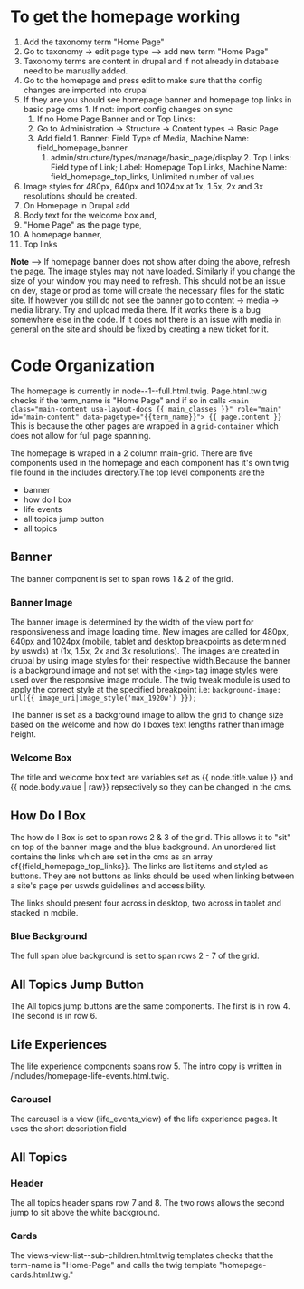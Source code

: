 # To get the homepage working
1. Add the taxonomy term "Home Page"
  1. Go to taxonomy -> edit page type --> add new term "Home Page"
  2. Taxonomy terms are content in drupal and if not already in database need to be manually added.
2. Go to the homepage and press edit to make sure that the config changes are imported into drupal
  1. If they are you should see homepage banner and homepage top links in basic page cms
    1. If not: import config changes on sync
      1. If no Home Page Banner and or Top Links:
        1. Go to Administration  -> Structure ->  Content types  -> Basic Page
        2. Add field
          1. Banner: Field Type of Media, Machine Name: field_homepage_banner
            1. admin/structure/types/manage/basic_page/display
          2. Top Links: Field type of Link; Label: Homepage Top Links,  Machine Name: field_homepage_top_links, Unlimited number of values
  2. Image styles for 480px, 640px and 1024px at 1x, 1.5x, 2x and 3x resolutions should be created.
3. On Homepage in Drupal add
  1. Body text for the welcome box and,
  2. "Home Page" as the page type,
  3. A homepage banner,
  4. Top links

**Note** --> If homepage banner does not show after doing the above, refresh the page. The image styles may not have loaded. Similarly if you change the size of your window you may need to refresh. This should not be an issue on dev, stage or prod as tome will create the necessary files for the static site. If however you still do not see the banner go to content -> media -> media library. Try and upload media there. If it works there is a bug somewhere else in the code. If it does not there is an issue with media in general on the site and should be fixed by creating a new ticket for it.

# Code Organization
The homepage is currently in node--1--full.html.twig. Page.html.twig checks if the term_name is "Home Page" and if so in calls 		`<main class="main-content usa-layout-docs {{ main_classes }}" role="main" id="main-content" data-pagetype="{{term_name}}">
{{ page.content }}`
This is because the other pages are wrapped in a `grid-container` which does not allow for full page spanning.

The homepage is wraped in a 2 column main-grid. There are five components used in the homepage and each component has it's own twig file found in the includes directory.The top level components are the
- banner
- how do I box
- life events
- all topics jump button
- all topics

## Banner
The banner component is set to span rows 1 & 2 of the grid.

### Banner Image
The banner image is determined by the width of the view port for responsiveness and image loading time. New images are called for 480px, 640px and 1024px (mobile, tablet and desktop breakpoints as determined by uswds) at (1x, 1.5x, 2x and 3x resolutions). The images are created in drupal by using image styles for their respective width.Because the banner is a background image and not set with the `<img>` tag image styles were used over the responsive image module. The twig tweak module is used to apply the correct style at the specified breakpoint i.e: `background-image: url({{ image_uri|image_style('max_1920w') }});`

The banner is set as a background image to allow the grid to change size based on the welcome and how do I boxes text lengths rather than image height.

### Welcome Box
The title and welcome box text are variables set as {{ node.title.value }} and {{ node.body.value | raw}} repsectively so they can be changed in the cms.

## How Do I Box
The how do I Box is set to span rows 2 & 3 of the grid. This allows it to "sit" on top of the banner image and the blue background.
An unordered list contains the links which are set in the cms as an array of{{field_homepage_top_links}}. The links are list items and styled as buttons. They are not buttons as links should be used when linking between a site's page per uswds guidelines and accessibility.

The links should present four across in desktop, two across in tablet and stacked in mobile.

### Blue Background
The full span blue background is set to span rows 2 - 7 of the grid.

## All Topics Jump Button
The All topics jump buttons are the same components. The first is in row 4. The second is in row 6.

## Life Experiences
The life experience components spans row 5. The intro copy is written in /includes/homepage-life-events.html.twig.

### Carousel
The carousel is a view (life_events_view) of the life experience pages. It uses the short description field



## All Topics
### Header
The all topics header spans row 7 and 8. The two rows allows the second jump to sit above the white background.

### Cards
The views-view-list--sub-children.html.twig templates checks that the term-name is "Home-Page" and calls the twig template "homepage-cards.html.twig."
